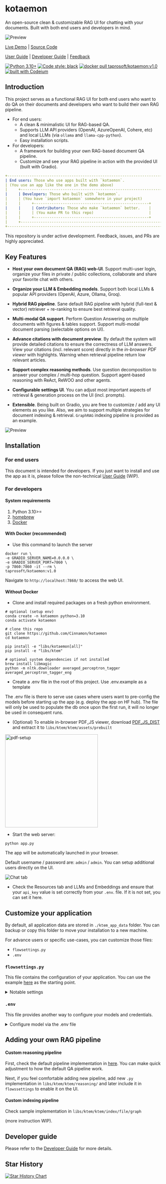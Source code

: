 # kotaemon

An open-source clean & customizable RAG UI for chatting with your documents. Built with both end users and
developers in mind.

![Preview](docs/images/preview-graph.png)

[Live Demo](https://huggingface.co/spaces/taprosoft/kotaemon) |
[Source Code](https://github.com/Cinnamon/kotaemon)

[User Guide](https://cinnamon.github.io/kotaemon/) |
[Developer Guide](https://cinnamon.github.io/kotaemon/development/) |
[Feedback](https://github.com/Cinnamon/kotaemon/issues)

[![Python 3.10+](https://img.shields.io/badge/python-3.10+-blue.svg)](https://www.python.org/downloads/release/python-31013/)
[![Code style: black](https://img.shields.io/badge/code%20style-black-000000.svg)](https://github.com/psf/black)
<a href="https://hub.docker.com/r/taprosoft/kotaemon" target="_blank">
<img src="https://img.shields.io/badge/docker_pull-kotaemon:v1.0-brightgreen" alt="docker pull taprosoft/kotaemon:v1.0"></a>
[![built with Codeium](https://codeium.com/badges/main)](https://codeium.com)

## Introduction

This project serves as a functional RAG UI for both end users who want to do QA on their
documents and developers who want to build their own RAG pipeline.

- For end users:
  - A clean & minimalistic UI for RAG-based QA.
  - Supports LLM API providers (OpenAI, AzureOpenAI, Cohere, etc) and local LLMs
    (via `ollama` and `llama-cpp-python`).
  - Easy installation scripts.
- For developers:
  - A framework for building your own RAG-based document QA pipeline.
  - Customize and see your RAG pipeline in action with the provided UI (built with Gradio).

```yml
+----------------------------------------------------------------------------+
| End users: Those who use apps built with `kotaemon`.                       |
| (You use an app like the one in the demo above)                            |
|     +----------------------------------------------------------------+     |
|     | Developers: Those who built with `kotaemon`.                   |     |
|     | (You have `import kotaemon` somewhere in your project)         |     |
|     |     +----------------------------------------------------+     |     |
|     |     | Contributors: Those who make `kotaemon` better.    |     |     |
|     |     | (You make PR to this repo)                         |     |     |
|     |     +----------------------------------------------------+     |     |
|     +----------------------------------------------------------------+     |
+----------------------------------------------------------------------------+
```

This repository is under active development. Feedback, issues, and PRs are highly
appreciated.

## Key Features

- **Host your own document QA (RAG) web-UI**. Support multi-user login, organize your files in private / public collections, collaborate and share your favorite chat with others.

- **Organize your LLM & Embedding models**. Support both local LLMs & popular API providers (OpenAI, Azure, Ollama, Groq).

- **Hybrid RAG pipeline**. Sane default RAG pipeline with hybrid (full-text & vector) retriever + re-ranking to ensure best retrieval quality.

- **Multi-modal QA support**. Perform Question Answering on multiple documents with figures & tables support. Support multi-modal document parsing (selectable options on UI).

- **Advance citations with document preview**. By default the system will provide detailed citations to ensure the correctness of LLM answers. View your citations (incl. relevant score) directly in the _in-browser PDF viewer_ with highlights. Warning when retrieval pipeline return low relevant articles.

- **Support complex reasoning methods**. Use question decomposition to answer your complex / multi-hop question. Support agent-based reasoning with ReAct, ReWOO and other agents.

- **Configurable settings UI**. You can adjust most important aspects of retrieval & generation process on the UI (incl. prompts).

- **Extensible**. Being built on Gradio, you are free to customize / add any UI elements as you like. Also, we aim to support multiple strategies for document indexing & retrieval. `GraphRAG` indexing pipeline is provided as an example.

![Preview](docs/images/preview.png)

## Installation

### For end users

This document is intended for developers. If you just want to install and use the app as
it is, please follow the non-technical [User Guide](https://cinnamon.github.io/kotaemon/) (WIP).

### For developers

#### System requirements

1. Python 3.10>=
2. [homebrew](https://brew.sh/)
3. [Docker](https://www.docker.com/)

#### With Docker (recommended)

- Use this command to launch the server

```
docker run \
-e GRADIO_SERVER_NAME=0.0.0.0 \
-e GRADIO_SERVER_PORT=7860 \
-p 7860:7860 -it --rm \
taprosoft/kotaemon:v1.0
```

Navigate to `http://localhost:7860/` to access the web UI.

#### Without Docker

- Clone and install required packages on a fresh python environment.

```shell
# optional (setup env)
conda create -n kotaemon python=3.10
conda activate kotaemon

# clone this repo
git clone https://github.com/Cinnamon/kotaemon
cd kotaemon

pip install -e "libs/kotaemon[all]"
pip install -e "libs/ktem"

# optional system dependencies if not installed
brew install libmagic
python -m nltk.downloader averaged_perceptron_tagger averaged_perceptron_tagger_eng
```

- Create a .env file in the root of this project. Use .env.example as a template

The .env file is there to serve use cases where users want to pre-config the models before starting up the app (e.g. deploy the app on HF hub). The file will only be used to populate the db once upon the first run, it will no longer be used in consequent runs.

- (Optional) To enable in-browser PDF_JS viewer, download [PDF_JS_DIST](https://github.com/mozilla/pdf.js/releases/download/v4.0.379/pdfjs-4.0.379-dist.zip) and extract it to `libs/ktem/ktem/assets/prebuilt`

<img src="docs/images/pdf-viewer-setup.png" alt="pdf-setup" width="300">

- Start the web server:

```shell
python app.py
```

The app will be automatically launched in your browser.

Default username / password are: `admin` / `admin`. You can setup additional users directly on the UI.

![Chat tab](https://raw.githubusercontent.com/Cinnamon/kotaemon/main/docs/images/chat-tab.png)

- Check the Resources tab and LLMs and Embeddings and ensure that your `api_key` value is set correctly from your `.env`. file. If it is not set, you can set it here.

## Customize your application

By default, all application data are stored in `./ktem_app_data` folder. You can backup or copy this folder to move your installation to a new machine.

For advance users or specific use-cases, you can customize those files:

- `flowsettings.py`
- `.env`

### `flowsettings.py`

This file contains the configuration of your application. You can use the example
[here](flowsettings.py) as the
starting point.

<details>

<summary>Notable settings</summary>

```
# setup your preferred document store (with full-text search capabilities)
KH_DOCSTORE=(Elasticsearch | LanceDB | SimpleFileDocumentStore)

# setup your preferred vectorstore (for vector-based search)
KH_VECTORSTORE=(ChromaDB | LanceDB

# Enable / disable multimodal QA
KH_REASONINGS_USE_MULTIMODAL=True

# Setup your new reasoning pipeline or modify existing one.
KH_REASONINGS = [
    "ktem.reasoning.simple.FullQAPipeline",
    "ktem.reasoning.simple.FullDecomposeQAPipeline",
    "ktem.reasoning.react.ReactAgentPipeline",
    "ktem.reasoning.rewoo.RewooAgentPipeline",
]
)
```

</details>

### `.env`

This file provides another way to configure your models and credentials.

<details markdown>

<summary>Configure model via the .env file</summary>

Alternatively, you can configure the models via the `.env` file with the information needed to connect to the LLMs. This file is located in
the folder of the application. If you don't see it, you can create one.

Currently, the following providers are supported:

#### OpenAI

In the `.env` file, set the `OPENAI_API_KEY` variable with your OpenAI API key in order
to enable access to OpenAI's models. There are other variables that can be modified,
please feel free to edit them to fit your case. Otherwise, the default parameter should
work for most people.

```shell
OPENAI_API_BASE=https://api.openai.com/v1
OPENAI_API_KEY=<your OpenAI API key here>
OPENAI_CHAT_MODEL=gpt-3.5-turbo
OPENAI_EMBEDDINGS_MODEL=text-embedding-ada-002
```

#### Azure OpenAI

For OpenAI models via Azure platform, you need to provide your Azure endpoint and API
key. Your might also need to provide your developments' name for the chat model and the
embedding model depending on how you set up Azure development.

```shell
AZURE_OPENAI_ENDPOINT=
AZURE_OPENAI_API_KEY=
OPENAI_API_VERSION=2024-02-15-preview
AZURE_OPENAI_CHAT_DEPLOYMENT=gpt-35-turbo
AZURE_OPENAI_EMBEDDINGS_DEPLOYMENT=text-embedding-ada-002
```

#### Local models

##### Using ollama OpenAI compatible server

Install [ollama](https://github.com/ollama/ollama) and start the application.

Pull your model (e.g):

```
ollama pull llama3.1:8b
ollama pull nomic-embed-text
```

Set the model names on web UI and make it as default.

![Models](docs/images/models.png)

##### Using GGUF with llama-cpp-python

You can search and download a LLM to be ran locally from the [Hugging Face
Hub](https://huggingface.co/models). Currently, these model formats are supported:

- GGUF

You should choose a model whose size is less than your device's memory and should leave
about 2 GB. For example, if you have 16 GB of RAM in total, of which 12 GB is available,
then you should choose a model that takes up at most 10 GB of RAM. Bigger models tend to
give better generation but also take more processing time.

Here are some recommendations and their size in memory:

- [Qwen1.5-1.8B-Chat-GGUF](https://huggingface.co/Qwen/Qwen1.5-1.8B-Chat-GGUF/resolve/main/qwen1_5-1_8b-chat-q8_0.gguf?download=true):
  around 2 GB

Add a new LlamaCpp model with the provided model name on the web uI.

</details>

## Adding your own RAG pipeline

#### Custom reasoning pipeline

First, check the default pipeline implementation in
[here](libs/ktem/ktem/reasoning/simple.py). You can make quick adjustment to how the default QA pipeline work.

Next, if you feel comfortable adding new pipeline, add new `.py` implementation in `libs/ktem/ktem/reasoning/` and later include it in `flowssettings` to enable it on the UI.

#### Custom indexing pipeline

Check sample implementation in `libs/ktem/ktem/index/file/graph`

(more instruction WIP).

## Developer guide

Please refer to the [Developer Guide](https://cinnamon.github.io/kotaemon/development/)
for more details.

## Star History

<a href="https://star-history.com/#Cinnamon/kotaemon&Date">
 <picture>
   <source media="(prefers-color-scheme: dark)" srcset="https://api.star-history.com/svg?repos=Cinnamon/kotaemon&type=Date&theme=dark" />
   <source media="(prefers-color-scheme: light)" srcset="https://api.star-history.com/svg?repos=Cinnamon/kotaemon&type=Date" />
   <img alt="Star History Chart" src="https://api.star-history.com/svg?repos=Cinnamon/kotaemon&type=Date" />
 </picture>
</a>
